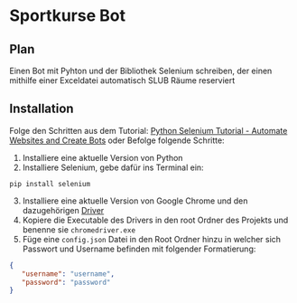 # Sportkurse Bot

## Plan
Einen Bot mit Pyhton und der Bibliothek Selenium schreiben, der einen mithilfe einer Exceldatei automatisch SLUB Räume reserviert

## Installation
Folge den Schritten aus dem Tutorial: [Python Selenium Tutorial - Automate Websites and Create Bots](https://www.youtube.com/watch?v=NB8OceGZGjA) oder Befolge folgende Schritte:

1. Installiere eine aktuelle Version von Python
2. Installiere Selenium, gebe dafür ins Terminal ein:
```terminal
pip install selenium
```
3. Installiere eine aktuelle Version von Google Chrome und den dazugehörigen [Driver](https://sites.google.com/chromium.org/driver/)
4. Kopiere die Executable des Drivers in den root Ordner des Projekts und benenne sie ``` chromedriver.exe ```
5. Füge eine ``` config.json ``` Datei in den Root Ordner hinzu in welcher sich Passwort und Username befinden mit folgender Formatierung:
```json
{
   "username": "username",
   "password": "password"
}
```
